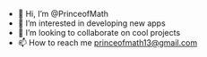 - 👋 Hi, I’m @PrinceofMath
- 👀 I’m interested in developing new apps
- 💞️ I’m looking to collaborate on cool projects
- 📫 How to reach me princeofmath13@gmail.com

<!---
PrinceofMath/PrinceofMath is a ✨ special ✨ repository because its `README.md` (this file) appears on your GitHub profile.
You can click the Preview link to take a look at your changes.
--->
